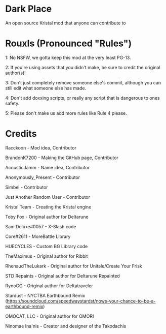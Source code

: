 # Dark Place
An open source Kristal mod that anyone can contribute to

# Rouxls (Pronounced "Rules")
1: No NSFW, we gotta keep this mod at the very least PG-13.

2: If you're using assets that you didn't make, be sure to credit the original author(s)!

3: Don't just completely remove someone else's commit, although you can still edit what someone else has made.

4: Don't add doxxing scripts, or really any script that is dangerous to ones safety.

5: Please don't make us add more rules like Rule 4 please.

# Credits
Racckoon - Mod idea, Contributor

BrandonK7200 - Making the GitHub page, Contributor

AcousticJamm - Name idea, Contributor

Anonymously_Present - Contributor

Simbel - Contributor

Just Another Random User - Contributor

Kristal Team - Creating the Kristal engine

Toby Fox - Original author for Deltarune

Sam Deluxe#0057 - X-Slash code

Cоrе#2611 - MoreBattle Library

HUECYCLES - Custom BG Library code

TheMaximus - Original author for Ribbit

RhenaudTheLukark - Original author for Unitale/Create Your Frisk

STD Repaints - Original author for Deltarune Repainted

RynoGG - Original author for Deltatraveler

Stardust - NYCTBA Earthbound Remix (https://soundcloud.com/speedwaystardst/nows-your-chance-to-be-a-earthbound-remix)

OMOCAT, LLC - Original author for OMORI

Ninomae Ina'nis - Creator and designer of the Takodachis